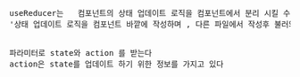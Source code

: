 <pre>

useReducer는   컴포넌트의 상태 업데이트 로직을 컴포넌트에서 분리 시킬 수 있다
'상태 업데이트 로직을 컴포넌트 바깥에 작성하며 , 다른 파일에서 작성후 불러와서 사용할 수 있다.


파라미터로 state와 action 를 받는다
action은 state를 업데이트 하기 위한 정보를 가지고 있다



</pre>
